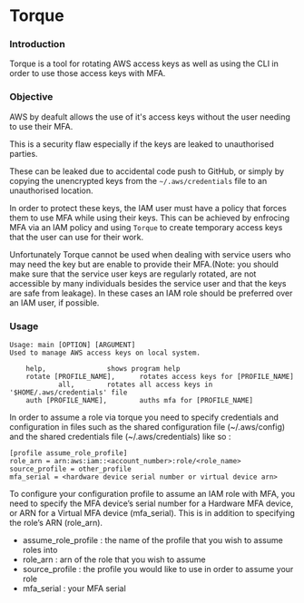 # Torque
### Introduction ###
Torque is a tool for rotating AWS access keys as well as using the CLI in order to use those access keys with MFA.
### Objective ###
AWS by deafult allows the use of it's access keys without the user needing to use their MFA.

This is a security flaw especially if the keys are leaked to unauthorised parties.

These can be leaked due to accidental code push to GitHub, or simply by copying the unencrypted keys from the `~/.aws/credentials` file to an unauthorised location.

In order to protect these keys, the IAM user must have a policy that forces them to use MFA while using their keys. This can be achieved by enfrocing MFA via an IAM policy and using `Torque` to create temporary access keys that the user can use for their work.

Unfortunately Torque cannot be used when dealing with service users who may need the key but are enable to provide their MFA.(Note: you should make sure that the service user keys are regularly rotated, are not accessible by many individuals besides the service user and that the keys are safe from leakage). In these cases an IAM role should be preferred over an IAM user, if possible.
### Usage ###
```
Usage: main [OPTION] [ARGUMENT]
Used to manage AWS access keys on local system.

	help,				shows program help
	rotate [PROFILE_NAME],		rotates access keys for [PROFILE_NAME]
			all,		rotates all access keys in '$HOME/.aws/credentials' file
	auth [PROFILE_NAME],		auths mfa for [PROFILE_NAME]
```

In order to assume a role via torque you need to specify credentials and configuration in files such as the shared configuration file (~/.aws/config) and the shared credentials file (~/.aws/credentials) like so :
```
[profile assume_role_profile]
role_arn = arn:aws:iam::<account_number>:role/<role_name>
source_profile = other_profile
mfa_serial = <hardware device serial number or virtual device arn>
```
To configure your configuration profile to assume an IAM role with MFA, you need to specify the MFA device’s serial number for a Hardware MFA device, or ARN for a Virtual MFA device (mfa_serial). This is in addition to specifying the role’s ARN (role_arn).
- assume_role_profile : the name of the profile that you wish to assume roles into
- role_arn : arn of the role that you wish to assume
- source_profile : the profile you would like to use in order to assume your role
- mfa_serial : your MFA serial
